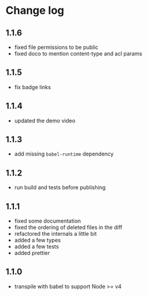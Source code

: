 # Change log

## 1.1.6

- fixed file permissions to be public
- fixed doco to mention content-type and acl params

## 1.1.5

- fix badge links

## 1.1.4

- updated the demo video

## 1.1.3

- add missing `babel-runtime` dependency

## 1.1.2

- run build and tests before publishing

## 1.1.1

- fixed some documentation
- fixed the ordering of deleted files in the diff
- refactored the internals a little bit
- added a few types
- added a few tests
- added prettier

## 1.1.0

- transpile with babel to support Node >= v4